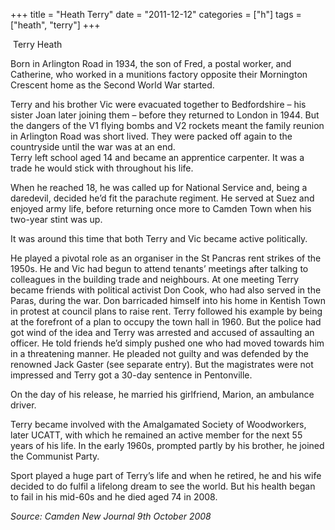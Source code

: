+++
title = "Heath Terry"
date = "2011-12-12"
categories = ["h"]
tags = ["heath", "terry"]
+++

 Terry Heath

Born in Arlington Road in 1934, the son of Fred, a postal worker, and Catherine, who worked in a munitions factory opposite their Mornington Crescent home as the Second World War started.

Terry and his brother Vic were evacuated together to Bedfordshire – his sister Joan later joining them – before they returned to London in 1944. But the dangers of the V1 flying bombs and V2 rockets meant the family reunion in Arlington Road was short lived. They were packed off again to the countryside until the war was at an end.  
Terry left school aged 14 and became an apprentice carpenter. It was a trade he would stick with throughout his life.

When he reached 18, he was called up for National Service and, being a daredevil, decided he’d fit the parachute regiment. He served at Suez and enjoyed army life, before returning once more to Camden Town when his two-year stint was up.

  
It was around this time that both Terry and Vic became active politically.  
  
He played a pivotal role as an organiser in the St Pancras rent strikes of the 1950s. He and Vic had begun to attend tenants’ meetings after talking to colleagues in the building trade and neighbours. At one meeting Terry became friends with political activist Don Cook, who had also served in the Paras, during the war. Don barricaded himself into his home in Kentish Town in protest at council plans to raise rent. Terry followed his example by being at the forefront of a plan to occupy the town hall in 1960. But the police had got wind of the idea and Terry was arrested and accused of assaulting an officer. He told friends he’d simply pushed one who had moved towards him in a threatening manner. He pleaded not guilty and was defended by the renowned Jack Gaster (see separate entry). But the magistrates were not impressed and Terry got a 30-day sentence in Pentonville.

  
On the day of his release, he married his girlfriend, Marion, an ambulance driver.  
  
Terry became involved with the Amalgamated Society of Woodworkers, later UCATT, with which he remained an active member for the next 55 years of his life. In the early 1960s, prompted partly by his brother, he joined the Communist Party.  
  
Sport played a huge part of Terry’s life and when he retired, he and his wife decided to do fulfil a lifelong dream to see the world. But his health began to fail in his mid-60s and he died aged 74 in 2008.

_Source:_ _Camden New Journal 9th October 2008_
